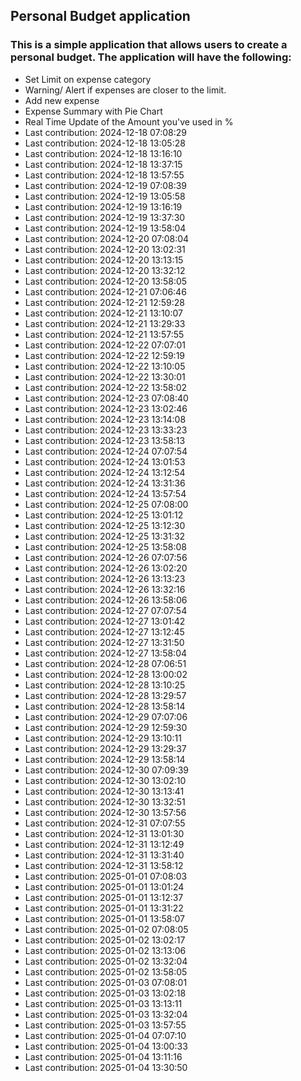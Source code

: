 ## Personal Budget application

### This is a simple application that allows users to create a personal budget. The application will have the following:

- Set Limit on expense category
- Warning/ Alert if expenses are closer to the limit.
- Add new expense
- Expense Summary with Pie Chart
- Real Time Update of the Amount you've used in %
- Last contribution: 2024-12-18 07:08:29
- Last contribution: 2024-12-18 13:05:28
- Last contribution: 2024-12-18 13:16:10
- Last contribution: 2024-12-18 13:37:15
- Last contribution: 2024-12-18 13:57:55
- Last contribution: 2024-12-19 07:08:39
- Last contribution: 2024-12-19 13:05:58
- Last contribution: 2024-12-19 13:16:19
- Last contribution: 2024-12-19 13:37:30
- Last contribution: 2024-12-19 13:58:04
- Last contribution: 2024-12-20 07:08:04
- Last contribution: 2024-12-20 13:02:31
- Last contribution: 2024-12-20 13:13:15
- Last contribution: 2024-12-20 13:32:12
- Last contribution: 2024-12-20 13:58:05
- Last contribution: 2024-12-21 07:06:46
- Last contribution: 2024-12-21 12:59:28
- Last contribution: 2024-12-21 13:10:07
- Last contribution: 2024-12-21 13:29:33
- Last contribution: 2024-12-21 13:57:55
- Last contribution: 2024-12-22 07:07:01
- Last contribution: 2024-12-22 12:59:19
- Last contribution: 2024-12-22 13:10:05
- Last contribution: 2024-12-22 13:30:01
- Last contribution: 2024-12-22 13:58:02
- Last contribution: 2024-12-23 07:08:40
- Last contribution: 2024-12-23 13:02:46
- Last contribution: 2024-12-23 13:14:08
- Last contribution: 2024-12-23 13:33:23
- Last contribution: 2024-12-23 13:58:13
- Last contribution: 2024-12-24 07:07:54
- Last contribution: 2024-12-24 13:01:53
- Last contribution: 2024-12-24 13:12:54
- Last contribution: 2024-12-24 13:31:36
- Last contribution: 2024-12-24 13:57:54
- Last contribution: 2024-12-25 07:08:00
- Last contribution: 2024-12-25 13:01:12
- Last contribution: 2024-12-25 13:12:30
- Last contribution: 2024-12-25 13:31:32
- Last contribution: 2024-12-25 13:58:08
- Last contribution: 2024-12-26 07:07:56
- Last contribution: 2024-12-26 13:02:20
- Last contribution: 2024-12-26 13:13:23
- Last contribution: 2024-12-26 13:32:16
- Last contribution: 2024-12-26 13:58:06
- Last contribution: 2024-12-27 07:07:54
- Last contribution: 2024-12-27 13:01:42
- Last contribution: 2024-12-27 13:12:45
- Last contribution: 2024-12-27 13:31:50
- Last contribution: 2024-12-27 13:58:04
- Last contribution: 2024-12-28 07:06:51
- Last contribution: 2024-12-28 13:00:02
- Last contribution: 2024-12-28 13:10:25
- Last contribution: 2024-12-28 13:29:57
- Last contribution: 2024-12-28 13:58:14
- Last contribution: 2024-12-29 07:07:06
- Last contribution: 2024-12-29 12:59:30
- Last contribution: 2024-12-29 13:10:11
- Last contribution: 2024-12-29 13:29:37
- Last contribution: 2024-12-29 13:58:14
- Last contribution: 2024-12-30 07:09:39
- Last contribution: 2024-12-30 13:02:10
- Last contribution: 2024-12-30 13:13:41
- Last contribution: 2024-12-30 13:32:51
- Last contribution: 2024-12-30 13:57:56
- Last contribution: 2024-12-31 07:07:55
- Last contribution: 2024-12-31 13:01:30
- Last contribution: 2024-12-31 13:12:49
- Last contribution: 2024-12-31 13:31:40
- Last contribution: 2024-12-31 13:58:12
- Last contribution: 2025-01-01 07:08:03
- Last contribution: 2025-01-01 13:01:24
- Last contribution: 2025-01-01 13:12:37
- Last contribution: 2025-01-01 13:31:22
- Last contribution: 2025-01-01 13:58:07
- Last contribution: 2025-01-02 07:08:05
- Last contribution: 2025-01-02 13:02:17
- Last contribution: 2025-01-02 13:13:06
- Last contribution: 2025-01-02 13:32:04
- Last contribution: 2025-01-02 13:58:05
- Last contribution: 2025-01-03 07:08:01
- Last contribution: 2025-01-03 13:02:18
- Last contribution: 2025-01-03 13:13:11
- Last contribution: 2025-01-03 13:32:04
- Last contribution: 2025-01-03 13:57:55
- Last contribution: 2025-01-04 07:07:10
- Last contribution: 2025-01-04 13:00:33
- Last contribution: 2025-01-04 13:11:16
- Last contribution: 2025-01-04 13:30:50
